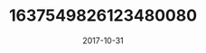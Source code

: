---
title: "1637549826123480080"
image: "2017-10-31 17.26.13 1637549826123480080_46248401"
date: "2017-10-31"
type: "photo"
---
